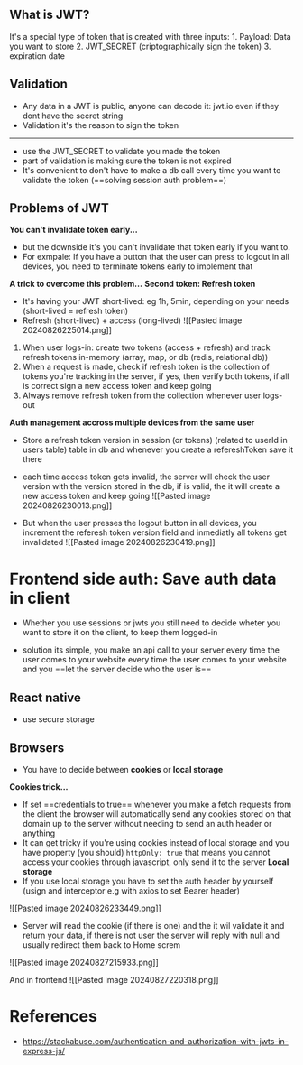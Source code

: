 ## What is JWT?
It's a special type of token that is created with three inputs:
	1. Payload: Data you want to store
	2. JWT_SECRET (criptographically sign the token)
	3. expiration date
## Validation

+ Any data in a JWT is public, anyone can decode it: jwt.io even if they dont have the secret string
+ Validation it's the reason to sign the token
---
+ use the JWT_SECRET to validate you made the token
+ part of validation is making sure the token is not expired
+ It's convenient to don't have to make a db call every time you want to validate the token (==solving session auth problem==)

## Problems of JWT
**You can't invalidate token early...**
+ but the downside it's you can't invalidate that token early if you want to.
+ For exmpale: If you have a button that the user can press to logout in all devices, you need to terminate tokens early to implement that 

**A trick to overcome this problem...** **Second token: Refresh token**
+ It's having your JWT short-lived: eg 1h, 5min, depending on your needs (short-lived = refresh token)
+ Refresh (short-lived) + access (long-lived)
![[Pasted image 20240826225014.png]]
1. When user logs-in: create two tokens (access + refresh) and track refresh tokens in-memory (array, map, or db (redis, relational db))
2. When a request is made, check if refresh token is the collection of tokens you're tracking in the server, if yes, then verify both tokens, if all is correct sign a new access token and keep going
3. Always remove refresh token from the collection whenever user logs-out

**Auth management accross multiple devices from the same user**
+ Store a refresh token version in session (or tokens) (related to userId in users table) table in db and whenever you create a refereshToken save it there
+ each time access token gets invalid, the server will check the user version with the version stored in the db, if is valid, the it will create a new access token and keep going
![[Pasted image 20240826230013.png]]

+ But when the user presses the logout button in all devices, you increment the referesh token version field and inmediatly all tokens get invalidated
![[Pasted image 20240826230419.png]]

# Frontend side auth: Save auth data in client
+ Whether you use sessions or jwts you still need to decide wheter you want to store it on the client, to keep them logged-in

+ solution its simple, you make an api call to your server every time the user comes to your website every time the user comes to your website and you ==let the server decide who the user is==

## React native
+ use secure storage

## Browsers
+ You have to decide between **cookies** or **local storage** 

**Cookies trick...**
+ If set ==credentials to true== whenever you make a fetch requests from the client the browser will automatically send any cookies stored on that domain up to the server without needing to send an auth header or anything 
+ It can get tricky if you're using cookies instead of local storage and you have property (you should) `httpOnly: true` that means you cannot access your cookies through javascript, only send it to  the server
**Local storage**
+ If you use local storage you have to set the auth header by yourself (usign and interceptor e.g with axios to set Bearer header)


![[Pasted image 20240826233449.png]]

+ Server will read the cookie (if there is one) and the it wil validate it and return your data, if there is not user the server will reply with null and usually redirect them back to Home screm

![[Pasted image 20240827215933.png]]

And in frontend
![[Pasted image 20240827220318.png]]

# References
+ https://stackabuse.com/authentication-and-authorization-with-jwts-in-express-js/